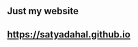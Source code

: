 ## Just my website
<h2><a href="https://satyadahal.com.np/" target="_blank" rel="noopener noreferrer">https://satyadahal.github.io</a></h2>
